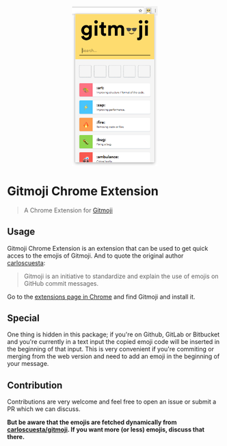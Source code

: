 <p align="center">
	<a href="https://github.com/adambrgmn/gitmoji-chrome">
		<img src="https://raw.githubusercontent.com/adambrgmn/gitmoji-chrome/develop/assets/screen.png" width="200" alt="gitmoji">
	</a>
</p>

# Gitmoji Chrome Extension

> A Chrome Extension for [Gitmoji](https://github.com/carloscuesta/gitmoji/)

## Usage

Gitmoji Chrome Extension is an extension that can be used to get quick acces to
the emojis of Gitmoji. And to quote the original author
[carloscuesta](https://github.com/carloscuesta):

> Gitmoji is an initiative to standardize and explain the use of emojis on
> GitHub commit messages.

Go to the
[extensions page in Chrome](https://chrome.google.com/webstore/detail/gitmoji/jhhfejfgefheljcenfehikpfmmpglhca)
and find Gitmoji and install it.

## Special

One thing is hidden in this package; if you're on Github, GitLab or Bitbucket
and you're currently in a text input the copied emoji code will be inserted in
the beginning of that input. This is very convenient if you're commiting or
merging from the web version and need to add an emoji in the beginning of your
message.

## Contribution

Contributions are very welcome and feel free to open an issue or submit a PR
which we can discuss.

**But be aware that the emojis are fetched dynamically from
[carloscuesta/gitmoji](https://github.com/carloscuesta/gitmoji). If you want
more (or less) emojis, discuss that there.**
